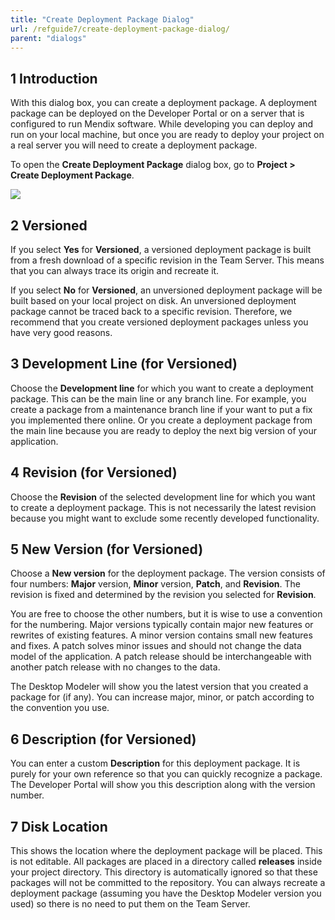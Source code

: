 ```yaml
---
title: "Create Deployment Package Dialog"
url: /refguide7/create-deployment-package-dialog/
parent: "dialogs"
---
```


## 1 Introduction

With this dialog box, you can create a deployment package. A deployment package can be deployed on the Developer Portal or on a server that is configured to run Mendix software. While developing you can deploy and run on your local machine, but once you are ready to deploy your project on a real server you will need to create a deployment package.

To open the **Create Deployment Package** dialog box, go to **Project > Create Deployment Package**.

![](attachments/create-deployment-package-dialog/create-deployment-package-dialog.png)

## 2 Versioned

If you select **Yes** for **Versioned**, a versioned deployment package is built from a fresh download of a specific revision in the Team Server. This means that you can always trace its origin and recreate it.

If you select **No** for **Versioned**, an unversioned deployment package will be built based on your local project on disk. An unversioned deployment package cannot be traced back to a specific revision. Therefore, we recommend that you create versioned deployment packages unless you have very good reasons.

## 3 Development Line (for Versioned)

Choose the **Development line** for which you want to create a deployment package. This can be the main line or any branch line. For example, you create a package from a maintenance branch line if your want to put a fix you implemented there online. Or you create a deployment package from the main line because you are ready to deploy the next big version of your application.

## 4 Revision (for Versioned)

Choose the **Revision** of the selected development line for which you want to create a deployment package. This is not necessarily the latest revision because you might want to exclude some recently developed functionality.

## 5 New Version (for Versioned)

Choose a **New version** for the deployment package. The version consists of four numbers: **Major** version, **Minor** version, **Patch**, and **Revision**. The revision is fixed and determined by the revision you selected for **Revision**.

You are free to choose the other numbers, but it is wise to use a convention for the numbering. Major versions typically contain major new features or rewrites of existing features. A minor version contains small new features and fixes. A patch solves minor issues and should not change the data model of the application. A patch release should be interchangeable with another patch release with no changes to the data.

The Desktop Modeler will show you the latest version that you created a package for (if any). You can increase major, minor, or patch according to the convention you use.

## 6 Description (for Versioned)

You can enter a custom **Description** for this deployment package. It is purely for your own reference so that you can quickly recognize a package. The Developer Portal will show you this description along with the version number.

## 7 Disk Location

This shows the location where the deployment package will be placed. This is not editable. All packages are placed in a directory called **releases** inside your project directory. This directory is automatically ignored so that these packages will not be committed to the repository. You can always recreate a deployment package (assuming you have the Desktop Modeler version you used) so there is no need to put them on the Team Server.
